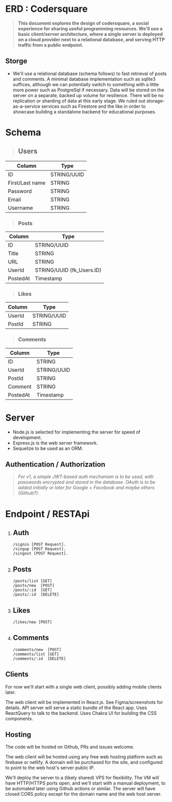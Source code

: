 # ERD : Codersquare

> **This document explores the design of codersquare, a social experience for sharing useful programming resources. We'll use a basic client/server architecture, where a single server is deployed on a cloud provider next to a relational database, and serving HTTP traffic from a public endpoint.**

## Storge

- We'll use a relational database (schema follows) to fast retrieval of posts and comments. A minimal database implementation such as sqlite3 suffices, although we can potentially switch to something with a little more power such as PostgreSql if necessary. Data will be stored on the server on a separate, backed up volume for resilience. There will be no replication or sharding of data at this early stage. We ruled out storage-as-a-service services such as Firestore and the like in order to showcase building a standalone backend for educational purposes.

# Schema

>## Users

| Column | Type |
|--------|------|
| ID | STRING/UUID |
| First/Last name | STRING |
| Password | STRING |
| Email | STRING |
| Username | STRING |

> ### Posts

| Column | Type |
|--------|------|
| ID | STRING/UUID |
| Title | STRING |
| URL | STRING |
| UserId | STRING/UUID (fk_Users.ID) |
| PostedAt | Timestamp |

> ### Likes

| Column | Type |
|--------|------|
| UserId | STRING/UUID |
| PostId | STRING |

> ### Comments

| Column | Type |
|---------|------|
| ID | STRING |
| UserId | STRING/UUID |
| PostId | STRING |
| Comment | STRING |
| PostedAt | Timestamp |

# Server

- Node.js is selected for implementing the server for speed of development.
- Express.js is the web server framework.
- Sequelize to be used as an ORM.

## Authentication / Authorization

> _For v1, a simple JWT-based auth mechanism is to be used, with passwords
encrypted and stored in the database. OAuth is to be added initially or later
for Google + Facebook and maybe others (Github?)._

# Endpoint / RESTApi

1. ## Auth

    ```
    /signin [POST Request].
    /singup [POST Request].
    /singout [POST Request].
    ```
2. ## Posts

    ```
    /posts/list [GET]
    /posts/new  [POST]
    /posts/:id  [GET]
    /posts/:id  [DELETE]
    ```

3. ## Likes

    ```
    /likes/new [POST]
    ```

4. ## Comments

    ```
    /comments/new  [POST]
    /comments/list [GET]
    /comments/:id  [DELETE]
    ```

## Clients

For now we'll start with a single web client, possibly adding mobile clients later.

The web client will be implemented in React.js.
See Figma/screenshots for details.
API server will serve a static bundle of the React app.
Uses ReactQuery to talk to the backend.
Uses Chakra UI for building the CSS components.

## Hosting

The code will be hosted on Github, PRs and issues welcome.

The web client will be hosted using any free web hosting platform such as firebase
or netlify. A domain will be purchased for the site, and configured to point to the
web host's server public IP.

We'll deploy the server to a (likely shared) VPS for flexibility. The VM will have
HTTP/HTTPS ports open, and we'll start with a manual deployment, to be automated
later using Github actions or similar. The server will have closed CORS policy except
for the domain name and the web host server.
